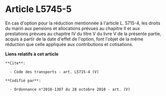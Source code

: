# Article L5745-5

En cas d'option pour la réduction mentionnée à l'article L. 5715-4, les droits du marin aux pensions et allocations prévues
au chapitre II et aux prestations prévues au chapitre IV du titre V du livre V de la présente partie, acquis à partir de la
date d'effet de l'option, font l'objet de la même réduction que celle appliquée aux contributions et cotisations.

**Liens relatifs à cet article**

	**Cite**:

	  - Code des transports - art. L5715-4 (V)

	**Codifié par**:

	  - Ordonnance n°2010-1307 du 28 octobre 2010 - art. (V)
